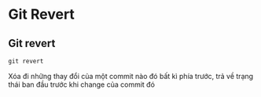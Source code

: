 # Git Revert

## Git revert
```html
git revert
``` 
Xóa đi những thay đổi của một commit nào đó bất kì phía trước,
trả về trạng thái ban đầu trước khi change của commit đó

